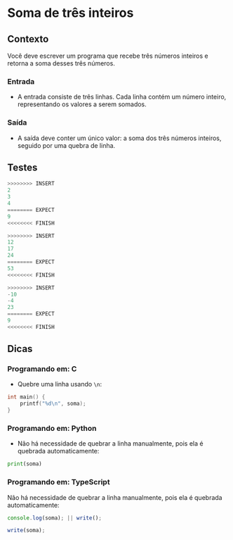 # Soma de três inteiros

## Contexto

Você deve escrever um programa que recebe três números inteiros e retorna a soma desses três números.

### Entrada

- A entrada consiste de três linhas. Cada linha contém um número inteiro, representando os valores a serem somados.

### Saída

- A saída deve conter um único valor: a soma dos três números inteiros, seguido por uma quebra de linha.

## Testes

```py
>>>>>>>> INSERT
2
3
4
======== EXPECT
9
<<<<<<<< FINISH
```

```py
>>>>>>>> INSERT
12
17
24
======== EXPECT
53
<<<<<<<< FINISH
```

```py
>>>>>>>> INSERT
-10
-4
23
======== EXPECT
9
<<<<<<<< FINISH
```

## Dicas

### Programando em: C

- Quebre uma linha usando `\n`:

```c
int main() {
    printf("%d\n", soma);
}
```

### Programando em: Python

- Não há necessidade de quebrar a linha manualmente, pois ela é quebrada automaticamente:

```py
print(soma)
```

### Programando em: TypeScript

Não há necessidade de quebrar a linha manualmente, pois ela é quebrada automaticamente:

```ts
console.log(soma); || write();
```

```ts
write(soma);
```
